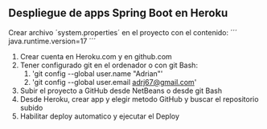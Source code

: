 
## Despliegue de apps Spring Boot en Heroku

Crear archivo ´system.properties´ en el proyecto con el contenido:
´´´
java.runtime.version=17
´´´

1. Crear cuenta en Heroku.com y en github.com
2. Tener configurado git en el ordenador o con git Bash:
    1. 'git config --global user.name "Adrian"'
    2. 'git config --global user.email adrj67@gmail.com'
3. Subir el proyecto a GitHub desde NetBeans o desde git Bash
4. Desde Heroku, crear app y elegir metodo GitHub y buscar el repositorio subido
5. Habilitar deploy automatico y ejecutar el Deploy

